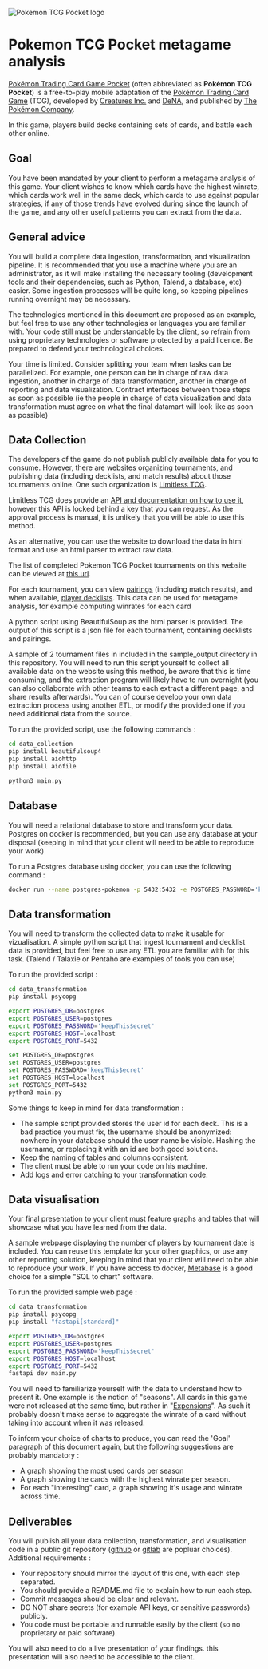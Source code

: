 ![Pokemon TCG Pocket logo](https://upload.wikimedia.org/wikipedia/commons/c/c2/Pokemon_TCG_Pocket_logo.png)
# Pokemon TCG Pocket metagame analysis

[Pokémon Trading Card Game Pocket](https://en.wikipedia.org/wiki/Pok%C3%A9mon_Trading_Card_Game_Pocket) (often abbreviated as **Pokémon TCG Pocket**) is a free-to-play mobile adaptation of the [Pokémon Trading Card Game](https://en.wikipedia.org/wiki/Pok%C3%A9mon_Trading_Card_Game) (TCG), developed by [Creatures Inc.](https://en.wikipedia.org/wiki/Creatures_Inc.) and [DeNA](https://en.wikipedia.org/wiki/DeNA), and published by [The Pokémon Company](https://en.wikipedia.org/wiki/The_Pok%C3%A9mon_Company).

In this game, players build decks containing sets of cards, and battle each other online.

## Goal

You have been mandated by your client to perform a metagame analysis of this game. Your client wishes to know which cards have the highest winrate, which cards work well in the same deck, which cards to use against popular strategies, if any of those trends have evolved during since the launch of the game, and any other useful patterns you can extract from the data.

## General advice

You will build a complete data ingestion, transformation, and visualization pipeline. It is recommended that you use a machine where you are an administrator, as it will make installing the necessary tooling (development tools and their dependencies, such as Python, Talend, a database, etc) easier. Some ingestion processes will be quite long, so keeping pipelines running overnight may be necessary.

The technologies mentioned in this document are proposed as an example, but feel free to use any other technologies or languages you are familiar with. Your code still must be understandable by the client, so refrain from using proprietary technologies or software protected by a paid licence. Be prepared to defend your technological choices.

Your time is limited. Consider splitting your team when tasks can be parallelized. For example, one person can be in charge of raw data ingestion, another in charge of data transformation, another in charge of reporting and data visualization. Contract interfaces between those steps as soon as possible (ie the people in charge of data visualization and data transformation must agree on what the final datamart will look like as soon as possible)

## Data Collection

The developers of the game do not publish publicly available data for you to consume. However, there are websites organizing tournaments, and publishing data (including decklists, and match results) about those tournaments online. One such organization is [Limitless TCG](https://play.limitlesstcg.com).

Limitless TCG does provide an [API and documentation on how to use it,](https://docs.limitlesstcg.com/developer.html) however this API is locked behind a key that you can request. As the approval process is manual, it is unlikely that you will be able to use this method.

As an alternative, you can use the website to download the data in html format and use an html parser to extract raw data.

The list of completed Pokemon TCG Pocket tournaments on this website can be viewed at [this url](https://play.limitlesstcg.com/tournaments/completed?game=POCKET&format=STANDARD&platform=all&type=online&time=all).

For each tournament, you can view [pairings](https://play.limitlesstcg.com/tournament/6823dbb84c6488b18ed5e5d2/pairings) (including match results), and when available, [player decklists](https://play.limitlesstcg.com/tournament/6823dbb84c6488b18ed5e5d2/player/wiloxomega/decklist). This data can be used for metagame analysis, for example computing winrates for each card

A python script using BeautifulSoup as the html parser is provided. The output of this script is a json file for each tournament, containing decklists and pairings.

A sample of 2 tournament files in included in the sample_output directory in this repository. You will need to run this script yourself to collect all available data on the website using this method, be aware that this is time consuming, and the extraction program will likely have to run overnight (you can also collaborate with other teams to each extract a different page, and share results afterwards). You can of course develop your own data extraction process using another ETL, or modify the provided one if you need additional data from the source.

To run the provided script, use the following commands :
```bash
cd data_collection
pip install beautifulsoup4
pip install aiohttp
pip install aiofile

python3 main.py
```

## Database
You will need a relational database to store and transform your data. Postgres on docker is recommended, but you can use any database at your disposal (keeping in mind that your client will need to be able to reproduce your work)

To run a Postgres database using docker, you can use the following command :
```bash
docker run --name postgres-pokemon -p 5432:5432 -e POSTGRES_PASSWORD='keepThis$ecret' -d postgres
```

## Data transformation
You will need to transform the collected data to make it usable for vizualisation. A simple python script that ingest tournament and decklist data is provided, but feel free to use any ETL you are familiar with for this task. (Talend / Talaxie or Pentaho are examples of tools you can use)

To run the provided script :
```bash
cd data_transformation
pip install psycopg

export POSTGRES_DB=postgres
export POSTGRES_USER=postgres
export POSTGRES_PASSWORD='keepThis$ecret'
export POSTGRES_HOST=localhost
export POSTGRES_PORT=5432

set POSTGRES_DB=postgres
set POSTGRES_USER=postgres
set POSTGRES_PASSWORD='keepThis$ecret'
set POSTGRES_HOST=localhost
set POSTGRES_PORT=5432
python3 main.py
```

Some things to keep in mind for data transformation :
 * The sample script provided stores the user id for each deck. This is a bad practice you must fix, the username should be anonymized: nowhere in your database should the user name be visible. Hashing the username, or replacing it with an id are both good solutions.
 * Keep the naming of tables and columns consistent.
 * The client must be able to run your code on his machine.
 * Add logs and error catching to your transformation code.

## Data visualisation
Your final presentation to your client must feature graphs and tables that will showcase what you have learned from the data.

A sample webpage displaying the number of players by tournament date is included. You can reuse this template for your other graphics, or use any other reporting solution, keeping in mind that your client will need to be able to reproduce your work. If you have access to docker, [Metabase](https://www.metabase.com/docs/latest/installation-and-operation/running-metabase-on-docker) is a good choice for a simple "SQL to chart" software.

To run the provided sample web page :
```bash
cd data_transformation
pip install psycopg
pip install "fastapi[standard]"

export POSTGRES_DB=postgres
export POSTGRES_USER=postgres
export POSTGRES_PASSWORD='keepThis$ecret'
export POSTGRES_HOST=localhost
export POSTGRES_PORT=5432
fastapi dev main.py
```

You will need to familiarize yourself with the data to understand how to present it. One example is the notion of "seasons". All cards in this game were not released at the same time, but rather in "[Expensions](https://en.wikipedia.org/wiki/Pok%C3%A9mon_Trading_Card_Game_Pocket#Expansions)". As such it probably doesn't make sense to aggregate the winrate of a card without taking into account when it was released.

To inform your choice of charts to produce, you can read the 'Goal' paragraph of this document again, but the following suggestions are probably mandatory :
 * A graph showing the most used cards per season
 * A graph showing the cards with the highest winrate per season.
 * For each "interesting" card, a graph showing it's usage and winrate across time.

## Deliverables
You will publish all your data collection, transformation, and visualisation code in a public git repository ([github](https://github.com/) or [gitlab](https://about.gitlab.com/) are popluar choices). Additional requirements :
 * Your repository should mirror the layout of this one, with each step separated.
 * You should provide a README.md file to explain how to run each step.
 * Commit messages should be clear and relevant.
 * DO NOT share secrets (for example API keys, or sensitive passwords) publicly.
 * You code must be portable and runnable easily by the client (so no proprietary or paid software).

You will also need to do a live presentation of your findings. this presentation will also need to be accessible to the client.



